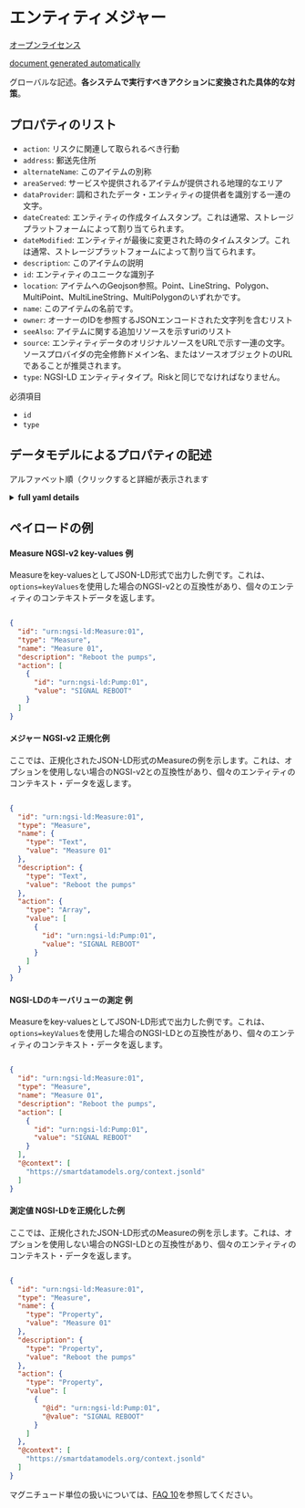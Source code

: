 エンティティメジャー  
==========  
[オープンライセンス](https://github.com/smart-data-models//dataModel.RiskManagement/blob/master/Measure/LICENSE.md)  
[document generated automatically](https://docs.google.com/presentation/d/e/2PACX-1vTs-Ng5dIAwkg91oTTUdt8ua7woBXhPnwavZ0FxgR8BsAI_Ek3C5q97Nd94HS8KhP-r_quD4H0fgyt3/pub?start=false&loop=false&delayms=3000#slide=id.gb715ace035_0_60)  
グローバルな記述。**各システムで実行すべきアクションに変換された具体的な対策**。  

## プロパティのリスト  

- `action`: リスクに関連して取られるべき行動  - `address`: 郵送先住所  - `alternateName`: このアイテムの別称  - `areaServed`: サービスや提供されるアイテムが提供される地理的なエリア  - `dataProvider`: 調和されたデータ・エンティティの提供者を識別する一連の文字。  - `dateCreated`: エンティティの作成タイムスタンプ。これは通常、ストレージプラットフォームによって割り当てられます。  - `dateModified`: エンティティが最後に変更された時のタイムスタンプ。これは通常、ストレージプラットフォームによって割り当てられます。  - `description`: このアイテムの説明  - `id`: エンティティのユニークな識別子  - `location`: アイテムへのGeojson参照。Point、LineString、Polygon、MultiPoint、MultiLineString、MultiPolygonのいずれかです。  - `name`: このアイテムの名前です。  - `owner`: オーナーのIDを参照するJSONエンコードされた文字列を含むリスト  - `seeAlso`: アイテムに関する追加リソースを示すuriのリスト  - `source`: エンティティデータのオリジナルソースをURLで示す一連の文字。ソースプロバイダの完全修飾ドメイン名、またはソースオブジェクトのURLであることが推奨されます。  - `type`: NGSI-LD エンティティタイプ。Riskと同じでなければなりません。    
必須項目  
- `id`  - `type`  ## データモデルによるプロパティの記述  
アルファベット順（クリックすると詳細が表示されます  
<details><summary><strong>full yaml details</strong></summary>    
```yaml  
Measure:    
  description: 'Specific measure translated into actions to be performed into the different systems'    
  properties:    
    action:    
      description: 'Actions to be taken related to a risk'    
      items:    
        properties:    
          id:    
            format: uri    
            type: string    
          value:    
            type: string    
        type: object    
      type: array    
      x-ngsi:    
        type: Property    
    address:    
      description: 'The mailing address'    
      properties:    
        addressCountry:    
          description: 'Property. The country. For example, Spain. Model:''https://schema.org/addressCountry'''    
          type: string    
        addressLocality:    
          description: 'Property. The locality in which the street address is, and which is in the region. Model:''https://schema.org/addressLocality'''    
          type: string    
        addressRegion:    
          description: 'Property. The region in which the locality is, and which is in the country. Model:''https://schema.org/addressRegion'''    
          type: string    
        postOfficeBoxNumber:    
          description: 'Property. The post office box number for PO box addresses. For example, 03578. Model:''https://schema.org/postOfficeBoxNumber'''    
          type: string    
        postalCode:    
          description: 'Property. The postal code. For example, 24004. Model:''https://schema.org/https://schema.org/postalCode'''    
          type: string    
        streetAddress:    
          description: 'Property. The street address. Model:''https://schema.org/streetAddress'''    
          type: string    
      type: object    
      x-ngsi:    
        model: https://schema.org/address    
        type: Property    
    alternateName:    
      description: 'An alternative name for this item'    
      type: string    
      x-ngsi:    
        type: Property    
    areaServed:    
      description: 'The geographic area where a service or offered item is provided'    
      type: string    
      x-ngsi:    
        model: https://schema.org/Text    
        type: Property    
    dataProvider:    
      description: 'A sequence of characters identifying the provider of the harmonised data entity.'    
      type: string    
      x-ngsi:    
        type: Property    
    dateCreated:    
      description: 'Entity creation timestamp. This will usually be allocated by the storage platform.'    
      format: date-time    
      type: string    
      x-ngsi:    
        type: Property    
    dateModified:    
      description: 'Timestamp of the last modification of the entity. This will usually be allocated by the storage platform.'    
      format: date-time    
      type: string    
      x-ngsi:    
        type: Property    
    description:    
      description: 'A description of this item'    
      type: string    
      x-ngsi:    
        type: Property    
    id:    
      anyOf: &measure_-_properties_-_owner_-_items_-_anyof    
        - description: 'Property. Identifier format of any NGSI entity'    
          maxLength: 256    
          minLength: 1    
          pattern: ^[\w\-\.\{\}\$\+\*\[\]`|~^@!,:\\]+$    
          type: string    
        - description: 'Property. Identifier format of any NGSI entity'    
          format: uri    
          type: string    
      description: 'Unique identifier of the entity'    
      x-ngsi:    
        type: Property    
    location:    
      description: 'Geojson reference to the item. It can be Point, LineString, Polygon, MultiPoint, MultiLineString or MultiPolygon'    
      oneOf:    
        - description: 'Geoproperty. Geojson reference to the item. Point'    
          properties:    
            bbox:    
              items:    
                type: number    
              minItems: 4    
              type: array    
            coordinates:    
              items:    
                type: number    
              minItems: 2    
              type: array    
            type:    
              enum:    
                - Point    
              type: string    
          required:    
            - type    
            - coordinates    
          title: 'GeoJSON Point'    
          type: object    
        - description: 'Geoproperty. Geojson reference to the item. LineString'    
          properties:    
            bbox:    
              items:    
                type: number    
              minItems: 4    
              type: array    
            coordinates:    
              items:    
                items:    
                  type: number    
                minItems: 2    
                type: array    
              minItems: 2    
              type: array    
            type:    
              enum:    
                - LineString    
              type: string    
          required:    
            - type    
            - coordinates    
          title: 'GeoJSON LineString'    
          type: object    
        - description: 'Geoproperty. Geojson reference to the item. Polygon'    
          properties:    
            bbox:    
              items:    
                type: number    
              minItems: 4    
              type: array    
            coordinates:    
              items:    
                items:    
                  items:    
                    type: number    
                  minItems: 2    
                  type: array    
                minItems: 4    
                type: array    
              type: array    
            type:    
              enum:    
                - Polygon    
              type: string    
          required:    
            - type    
            - coordinates    
          title: 'GeoJSON Polygon'    
          type: object    
        - description: 'Geoproperty. Geojson reference to the item. MultiPoint'    
          properties:    
            bbox:    
              items:    
                type: number    
              minItems: 4    
              type: array    
            coordinates:    
              items:    
                items:    
                  type: number    
                minItems: 2    
                type: array    
              type: array    
            type:    
              enum:    
                - MultiPoint    
              type: string    
          required:    
            - type    
            - coordinates    
          title: 'GeoJSON MultiPoint'    
          type: object    
        - description: 'Geoproperty. Geojson reference to the item. MultiLineString'    
          properties:    
            bbox:    
              items:    
                type: number    
              minItems: 4    
              type: array    
            coordinates:    
              items:    
                items:    
                  items:    
                    type: number    
                  minItems: 2    
                  type: array    
                minItems: 2    
                type: array    
              type: array    
            type:    
              enum:    
                - MultiLineString    
              type: string    
          required:    
            - type    
            - coordinates    
          title: 'GeoJSON MultiLineString'    
          type: object    
        - description: 'Geoproperty. Geojson reference to the item. MultiLineString'    
          properties:    
            bbox:    
              items:    
                type: number    
              minItems: 4    
              type: array    
            coordinates:    
              items:    
                items:    
                  items:    
                    items:    
                      type: number    
                    minItems: 2    
                    type: array    
                  minItems: 4    
                  type: array    
                type: array    
              type: array    
            type:    
              enum:    
                - MultiPolygon    
              type: string    
          required:    
            - type    
            - coordinates    
          title: 'GeoJSON MultiPolygon'    
          type: object    
      x-ngsi:    
        type: Geoproperty    
    name:    
      description: 'The name of this item.'    
      type: string    
      x-ngsi:    
        type: Property    
    owner:    
      description: 'A List containing a JSON encoded sequence of characters referencing the unique Ids of the owner(s)'    
      items:    
        anyOf: *measure_-_properties_-_owner_-_items_-_anyof    
        description: 'Property. Unique identifier of the entity'    
      type: array    
      x-ngsi:    
        type: Property    
    seeAlso:    
      description: 'list of uri pointing to additional resources about the item'    
      oneOf:    
        - items:    
            format: uri    
            type: string    
          minItems: 1    
          type: array    
        - format: uri    
          type: string    
      x-ngsi:    
        type: Property    
    source:    
      description: 'A sequence of characters giving the original source of the entity data as a URL. Recommended to be the fully qualified domain name of the source provider, or the URL to the source object.'    
      type: string    
      x-ngsi:    
        type: Property    
    type:    
      description: 'NGSI-LD Entity Type. It must be equal to Risk.'    
      enum:    
        - Mitigation    
      type: string    
      x-ngsi:    
        type: Property    
  required:    
    - id    
    - type    
  type: object    
```  
</details>    
## ペイロードの例  
#### Measure NGSI-v2 key-values 例  
Measureをkey-valuesとしてJSON-LD形式で出力した例です。これは、`options=keyValues`を使用した場合のNGSI-v2との互換性があり、個々のエンティティのコンテキストデータを返します。  
```json  
{  
  "id": "urn:ngsi-ld:Measure:01",  
  "type": "Measure",  
  "name": "Measure 01",  
  "description": "Reboot the pumps",  
  "action": [  
    {  
      "id": "urn:ngsi-ld:Pump:01",  
      "value": "SIGNAL REBOOT"  
    }  
  ]  
}  
```  
#### メジャー NGSI-v2 正規化例  
ここでは、正規化されたJSON-LD形式のMeasureの例を示します。これは、オプションを使用しない場合のNGSI-v2との互換性があり、個々のエンティティのコンテキスト・データを返します。  
```json  
{  
  "id": "urn:ngsi-ld:Measure:01",  
  "type": "Measure",  
  "name": {  
    "type": "Text",  
    "value": "Measure 01"  
  },  
  "description": {  
    "type": "Text",  
    "value": "Reboot the pumps"  
  },  
  "action": {  
    "type": "Array",  
    "value": [  
      {  
        "id": "urn:ngsi-ld:Pump:01",  
        "value": "SIGNAL REBOOT"  
      }  
    ]  
  }  
}  
```  
#### NGSI-LDのキーバリューの測定 例  
Measureをkey-valuesとしてJSON-LD形式で出力した例です。これは、`options=keyValues`を使用した場合のNGSI-LDとの互換性があり、個々のエンティティのコンテキスト・データを返します。  
```json  
{  
  "id": "urn:ngsi-ld:Measure:01",  
  "type": "Measure",  
  "name": "Measure 01",  
  "description": "Reboot the pumps",  
  "action": [  
    {  
      "id": "urn:ngsi-ld:Pump:01",  
      "value": "SIGNAL REBOOT"  
    }  
  ],  
  "@context": [  
    "https://smartdatamodels.org/context.jsonld"  
  ]  
}  
```  
#### 測定値 NGSI-LDを正規化した例  
ここでは、正規化されたJSON-LD形式のMeasureの例を示します。これは、オプションを使用しない場合のNGSI-LDとの互換性があり、個々のエンティティのコンテキスト・データを返します。  
```json  
{  
  "id": "urn:ngsi-ld:Measure:01",  
  "type": "Measure",  
  "name": {  
    "type": "Property",  
    "value": "Measure 01"  
  },  
  "description": {  
    "type": "Property",  
    "value": "Reboot the pumps"  
  },  
  "action": {  
    "type": "Property",  
    "value": [  
      {  
        "@id": "urn:ngsi-ld:Pump:01",  
        "@value": "SIGNAL REBOOT"  
      }  
    ]  
  },  
  "@context": [  
    "https://smartdatamodels.org/context.jsonld"  
  ]  
}  
```  
マグニチュード単位の扱いについては、[FAQ 10](https://smartdatamodels.org/index.php/faqs/)を参照してください。